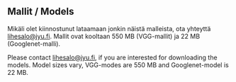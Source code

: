 ## Mallit / Models

Mikäli olet kiinnostunut lataamaan jonkin näistä malleista, ota yhteyttä lihesalo@jyu.fi. Mallit ovat kooltaan 550 MB (VGG-mallit) ja 22 MB (Googlenet-malli).

Please contact lihesalo@jyu.fi, if you are interested for downloading the models. Model sizes vary, VGG-modes are 550 MB and Googlenet-model is 22 MB.
